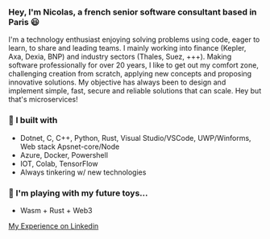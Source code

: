 ### Hey, I'm Nicolas, a french senior software consultant based in Paris 😃  

I'm a technology enthusiast enjoying solving problems using code, eager to learn, to share and leading teams.
I mainly working into finance (Kepler, Axa, Dexia, BNP) and industry sectors (Thales, Suez, +++). Making software professionally for over 20 years, I like to get out my comfort zone, challenging creation from scratch, applying new concepts and proposing innovative solutions. My objective has always been to design and implement simple, fast, secure and reliable solutions that can scale. Hey but that's microservices!

### 🚧 I built with
- Dotnet, C, C++, Python, Rust, Visual Studio/VSCode, UWP/Winforms, Web stack Apsnet-core/Node
- Azure, Docker, Powershell
- IOT, Colab, TensorFlow
- Always tinkering w/ new technologies

### 🚀 I'm playing with my future toys...
- Wasm + Rust + Web3

[My Experience on Linkedin](https://www.linkedin.com/in/nicolas-guinet-23b03412/)
